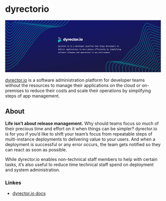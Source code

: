 # dyrectorio

![dyrector.io github cover](github_cover.jpeg)

[dyrector.io](https://github.com/dyrector-io/dyrectorio) is a software administration platform for developer teams without the resources to manage their applications on the cloud or on-premises to reduce their costs and scale their operations by simplifying steps of app management.

## About

**Life isn’t about release management.** Why should teams focus so much of their precious time and effort on it when things can be simpler?
dyrector.io is for you if you’d like to shift your team’s focus from repeatable steps of multi-instance deployments to delivering value to your users. And when a deployment is successful or any error occurs, the team gets notified so they can react as soon as possible.

While dyrector.io enables non-technical staff members to help with certain tasks, it’s also useful to reduce time technical staff spend on deployment and system administration.

### Linkes

- [dyrector.io docs](docs.dyrector.io)